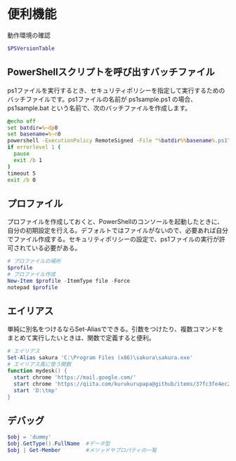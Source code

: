 
# 便利機能

動作環境の確認

```powershell
$PSVersionTable
```

## PowerShellスクリプトを呼び出すバッチファイル

ps1ファイルを実行するとき、セキュリティポリシーを指定して実行するためのバッチファイルです。ps1ファイルの名前が ps1sample.ps1 の場合、ps1sample.bat という名前で、次のバッチファイルを作成します。

```bat:ps1sample.bat
@echo off
set batdir=%~dp0
set basename=%~n0
powershell -ExecutionPolicy RemoteSigned -File "%batdir%%basename%.ps1" %*
if errorlevel 1 (
  pause
  exit /b 1
)
timeout 5
exit /b 0
```

## プロファイル

プロファイルを作成しておくと、PowerShellのコンソールを起動したときに、自分の初期設定を行える。デフォルトではファイルがないので、必要あれば自分でファイル作成する。セキュリティポリシーの設定で、ps1ファイルの実行が許可されている必要がある。

```powershell
# プロファイルの場所
$profile
# プロファイル作成
New-Item $profile -ItemType file -Force
notepad $profile
```

## エイリアス

単純に別名をつけるならSet-Aliasでできる。引数をつけたり、複数コマンドをまとめて実行したいときは、関数で定義すると便利。

```powershell
# エイリアス
Set-Alias sakura 'C:\Program Files (x86)\sakura\sakura.exe'
# エイリアス風に使う関数
function mydesk() {
  start chrome 'https://mail.google.com/'
  start chrome 'https://qiita.com/kurukurupapa@github/items/37fc3fe4ec27612ab7df'
  start 'D:\tmp'
}
```

## デバッグ

```powershell
$obj = 'dummy'
$obj.GetType().FullName  #データ型
$obj | Get-Member        #メソッドやプロパティの一覧
```
